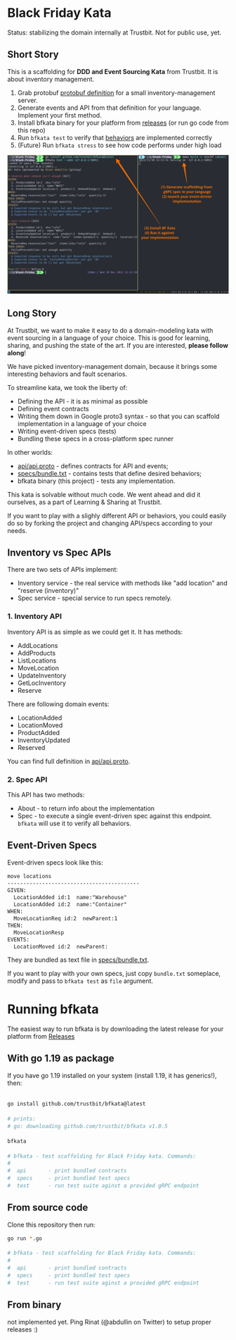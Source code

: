 # Black Friday Kata


Status: stabilizing the domain internally at Trustbit. Not for public use, yet.

## Short Story

This is a scaffolding for **DDD and Event Sourcing Kata** from Trustbit. It is about inventory management.

1. Grab protobuf [protobuf definition](api/api.proto) for a small inventory-management server.
2. Generate events and API from that definition for your language. Implement your first method.
3. Install bfkata binary for your platform from [releases](https://github.com/trustbit/bfkata/releases) (or run go code from this repo)
4. Run `bfkata test` to verify that [behaviors](specs/bundle.txt) are implemented correctly
5. (Future) Run `bfkata stress` to see how code performs under high load

![](doc/picture.png)


## Long Story

At Trustbit, we want to make it easy to do a domain-modeling kata with event sourcing in a language of your choice. This is good for learning, sharing, and pushing the state of the art. If you are interested, **please follow along**!

We have picked inventory-management domain, because it brings some interesting behaviors and fault scenarios.

To streamline kata, we took the liberty of:

- Defining the API - it is as minimal as possible
- Defining event contracts
- Writing them down in Google proto3 syntax - so that you can scaffold implementation in a language of your choice
- Writing event-driven specs (tests)
- Bundling these specs in a cross-platform spec runner

In other worlds:
- [api/api.proto](api/api.proto) - defines contracts for API and events;
- [specs/bundle.txt](specs/bundle.txt) - contains tests that define desired behaviors;
- bfkata binary (this project) - tests any implementation.

This kata is solvable without much code. We went ahead and did it ourselves, as a part of Learning & Sharing at Trustbit.

If you want to play with a slighly different API or behaviors, you could easily do so by forking the project and changing API/specs according to your needs.

## Inventory vs Spec APIs

There are two sets of APIs  implement:

- Inventory service - the real service with methods like "add location" and "reserve (inventory)"
- Spec service - special service to run specs remotely.


### 1. Inventory API

Inventory API is as simple as we could get it. It has methods:

- AddLocations 
- AddProducts 
- ListLocations
- MoveLocation
- UpdateInventory
- GetLocInventory
- Reserve

There are following domain events:

- LocationAdded
- LocationMoved
- ProductAdded
- InventoryUpdated
- Reserved

You can find full definition in [api/api.proto](api/api.proto).

### 2. Spec API

This API has two methods:

- About - to return info about the implementation
- Spec - to execute a single event-driven spec against this endpoint. `bfkata` will use it to verify all behaviors.


## Event-Driven Specs

Event-driven specs look like this:

```
move locations
------------------------------------------
GIVEN:
  LocationAdded id:1  name:"Warehouse"
  LocationAdded id:2  name:"Container"
WHEN:
  MoveLocationReq id:2  newParent:1
THEN:
  MoveLocationResp 
EVENTS:
  LocationMoved id:2  newParent:
```

They are bundled as text file in [specs/bundle.txt](specs/bundle.txt).

If you want to play with your own specs, just copy `bundle.txt` someplace, modify and pass to `bfkata test` as `file` argument.

# Running bfkata

The easiest way to run bfkata is by downloading the latest release for your platform from [Releases](https://github.com/trustbit/bfkata/releases)

## With go 1.19 as package

If you have go 1.19 installed on your system (install 1.19, it has generics!), then:

```bash

go install github.com/trustbit/bfkata@latest

# prints:
# go: downloading github.com/trustbit/bfkata v1.0.5

bfkata  

# bfkata - test scaffolding for Black Friday kata. Commands:
#
#  api       - print bundled contracts
#  specs     - print bundled test specs
#  test      - run test suite aginst a provided gRPC endpoint
```

## From source code

Clone this repository then run:

```bash
go run *.go

# bfkata - test scaffolding for Black Friday kata. Commands:
#
#  api       - print bundled contracts
#  specs     - print bundled test specs
#  test      - run test suite aginst a provided gRPC endpoint
```


## From binary

not implemented yet. Ping Rinat (@abdullin on Twitter) to setup proper releases :)

